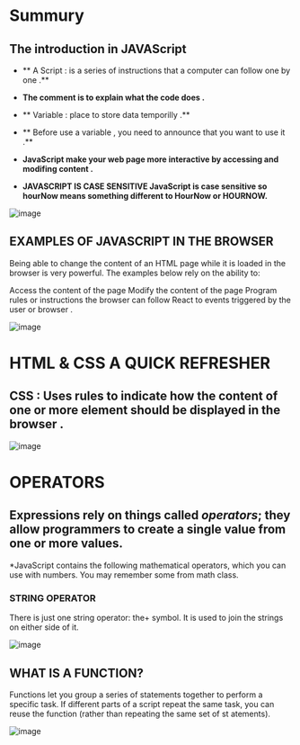 
# Summury 

## The introduction in JAVAScript 


- ** A Script : is a series of instructions that a computer can follow one by one .**

* **The comment is to explain what the code does .**

* ** Variable : place to store data temporilly .**

* ** Before use a variable , you need to announce that you want to use it .**

* **JavaScript make your web page more interactive by accessing and modifing content .**

* **JAVASCRIPT IS CASE SENSITIVE
JavaScript is case sensitive so hourNow means
something different to HourNow or HOURNOW.**


![image](https://encrypted-tbn0.gstatic.com/images?q=tbn:ANd9GcTtR_xYLkLJxSCnSLyamdkBVJHgD6SXglCu6g&usqp=CAU.jpg)

 

## EXAMPLES OF JAVASCRIPT IN THE BROWSER





Being able to change the content of an HTML page while it is loaded in
the browser is very powerful. The examples below rely on the ability to:

Access the content of the page
Modify the content of the page
Program rules or instructions the browser can follow
React to events triggered by the user or browser .


![image](https://encrypted-tbn0.gstatic.com/images?q=tbn:ANd9GcRWUfLffrzL_mQqcn6ahhz36GadgiUqucVpGQ&usqp=CAU.jpg)

# HTML & CSS A QUICK REFRESHER 

## CSS : Uses rules to indicate how the content of one or more element should be displayed in the browser .


![image](https://encrypted-tbn0.gstatic.com/images?q=tbn:ANd9GcTAyyiLBkeO-4VUYMuE0RPiaexIpXt66NGypA&usqp=CAU.jpg)

# OPERATORS

## Expressions rely on things called *operators*; they allow programmers to create a single value from one or more values.

*JavaScript contains the following mathematical
operators, which you can use with numbers.
You may remember some from math class.



### STRING OPERATOR
There is just one string operator: the+ symbol.
It is used to join the strings on either side of it.


![image](https://encrypted-tbn0.gstatic.com/images?q=tbn:ANd9GcR8qkp2Man_M_NsZr_KsXqTnKXLuj35q4Fq4w&usqp=CAU.jpg)



## WHAT IS A FUNCTION?
Functions let you group a series of statements together to perform a
specific task. If different parts of a script repeat the same task, you can
reuse the function (rather than repeating the same set of st atements).


![image](https://encrypted-tbn0.gstatic.com/images?q=tbn:ANd9GcSFuR49yj6MIiLK-MvNSmXZLgi02BuIEysYGA&usqp=CAU.jpg)


 








